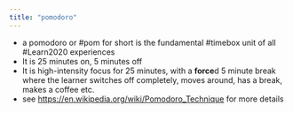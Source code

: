 ```yaml
---
title: "pomodoro"
---
```


- a pomodoro or #pom for short is the fundamental #timebox unit of all #Learn2020 experiences<span id='Ux06e7USd'/>
- It is 25 minutes on, 5 minutes off<span id='03beOJWUI'/>
- It is high-intensity focus for 25 minutes, with a **force**d 5 minute break where the learner switches off completely, moves around, has a break, makes a coffee etc.<span id='CbLWfpIuz'/>
- see https://en.wikipedia.org/wiki/Pomodoro_Technique for more details<span id='UX--YYOKJ'/>
